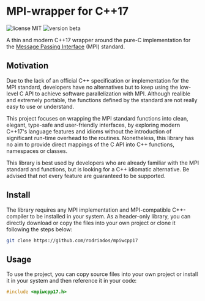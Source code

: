 # MPI-wrapper for C++17
![license MIT](https://img.shields.io/badge/license-MIT-lightgrey.svg)
![version beta](https://img.shields.io/badge/version-beta-green.svg)

A thin and modern C++17 wrapper around the pure-C implementation for the
[Message Passing Interface](https://www.mpi-forum.org/) (MPI) standard.

## Motivation
Due to the lack of an official C++ specification or implementation for the MPI standard,
developers have no alternatives but to keep using the low-level C API to achieve
software parallelization with MPI. Although realible and extremely portable, the
functions defined by the standard are not really easy to use or understand.

This project focuses on wrapping the MPI standard functions into clean, elegant,
type-safe and user-friendly interfaces, by exploring modern C++17's language features
and idioms without the introduction of significant run-time overhead to the routines.
Nonetheless, this library has no aim to provide direct mappings of the C API into
C++ functions, namespaces or classes.

This library is best used by developers who are already familiar with the MPI standard
and functions, but is looking for a C++ idiomatic alternative. Be advised that not
every feature are guaranteed to be supported.

## Install
The library requires any MPI implementation and MPI-compatible C++-compiler to be
installed in your system. As a header-only library, you can directly download or
copy the files into your own project or clone it following the steps below:
```bash
git clone https://github.com/rodriados/mpiwcpp17
```

## Usage
To use the project, you can copy source files into your own project or install it
in your system and then reference it in your code:
```cpp
#include <mpiwcpp17.h>
```
